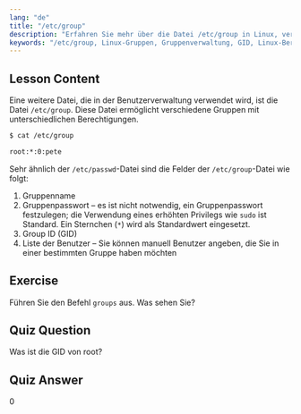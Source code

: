 ```yaml
---
lang: "de"
title: "/etc/group"
description: "Erfahren Sie mehr über die Datei /etc/group in Linux, verstehen Sie Gruppenverwaltung, GID und Benutzerberechtigungen. Ein grundlegendes Linux-Gruppendatei-Tutorial für Anfänger."
keywords: "/etc/group, Linux-Gruppen, Gruppenverwaltung, GID, Linux-Berechtigungen, Linux-Tutorial, Linux für Anfänger, Linux-Anleitung"
---
```


## Lesson Content

Eine weitere Datei, die in der Benutzerverwaltung verwendet wird, ist die Datei `/etc/group`. Diese Datei ermöglicht verschiedene Gruppen mit unterschiedlichen Berechtigungen.

```bash
$ cat /etc/group

root:*:0:pete
```

Sehr ähnlich der `/etc/passwd`-Datei sind die Felder der `/etc/group`-Datei wie folgt:

1. Gruppenname
2. Gruppenpasswort – es ist nicht notwendig, ein Gruppenpasswort festzulegen; die Verwendung eines erhöhten Privilegs wie `sudo` ist Standard. Ein Sternchen (`*`) wird als Standardwert eingesetzt.
3. Group ID (GID)
4. Liste der Benutzer – Sie können manuell Benutzer angeben, die Sie in einer bestimmten Gruppe haben möchten

## Exercise

Führen Sie den Befehl `groups` aus. Was sehen Sie?

## Quiz Question

Was ist die GID von root?

## Quiz Answer

0
